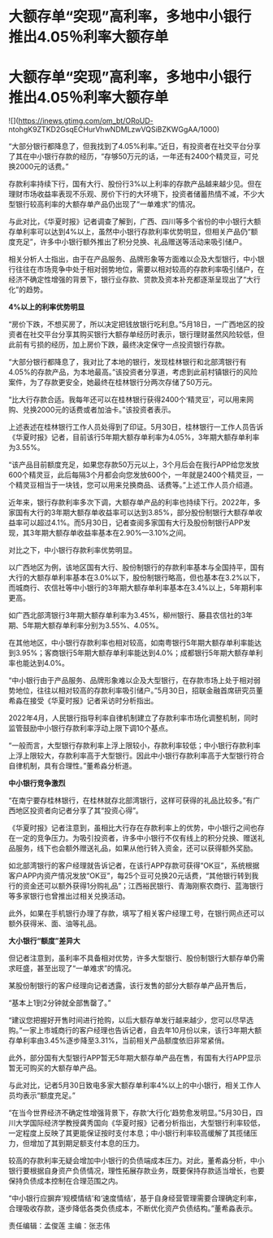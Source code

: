# 大额存单“突现”高利率，多地中小银行推出4.05％利率大额存单

# 大额存单“突现”高利率，多地中小银行推出4.05％利率大额存单

![](https://inews.gtimg.com/om_bt/ORoUD-
ntohgK9ZTKD2GsqECHurVhwNDMLzwVQSiBZKWGgAA/1000)

“大部分银行都降息了，但我找到了4.05%利率。”近日，有投资者在社交平台分享了其在中小银行存款的经历，“存够50万元的话，一年还有2400个精灵豆，可兑换2000元的话费。”

存款利率持续下行，国有大行、股份行3%以上利率的存款产品越来越少见。但在理财市场收益率表现不乐观、房价下行的大环境下，投资者储蓄热情不减，不少大型银行较高利率的大额存单产品仍出现了“一单难求”的情况。

与此对比，《华夏时报》记者调查了解到，广西、四川等多个省份的中小银行大额存单利率可以达到4%以上，虽然中小银行存款利率优势明显，但相关产品仍“额度充足”，许多中小银行额外推出了积分兑换、礼品赠送等活动来吸引储户。

相关分析人士指出，由于在产品服务、品牌形象等方面难以企及大型银行，中小银行往往在市场竞争中处于相对弱势地位，需要以相对较高的存款利率吸引储户，在经济不确定性增强的背景下，银行业存款、贷款及资本补充都逐渐呈现出了“大行化”的趋势。

**4%以上的利率优势明显**

“房价下跌，不想买房了，所以决定把钱放银行吃利息。”5月18日，一广西地区的投资者在社交平台分享其购买银行大额存单经历时表示，银行理财虽然风险较低，但此前有亏损的经历，加上房价下跌，最终决定保守一点投资银行存款。

“大部分银行都降息了，我对比了本地的银行，发现桂林银行和北部湾银行有4.05%的存款产品，为本地最高。”该投资者分享道，考虑到此前村镇银行的风险案件，为了存款更安全，她最终在桂林银行分两次存储了50万元。

“比大行存款合适。我每年还可以在桂林银行获得2400个‘精灵豆’，可以用来网购、兑换2000元的话费或者加油卡。”该投资者表示。

上述表述在桂林银行工作人员处得到了印证。5月30日，桂林银行一工作人员告诉《华夏时报》记者，目前该行5年期大额存单利率为4.05%，3年期大额存单利率为3.55%。

“该产品目前额度充足，如果您存款50万元以上，3个月后会在我行APP给您发放600个精灵豆，此后每隔3个月都会向您发放600个，一年就是2400个精灵豆，一个精灵豆相当于一块钱，您可以用来兑换商品、话费等。”上述工作人员介绍道。

近年来，银行存款利率多次下调，大额存单产品的利率也持续下行。2022年，多家国有大行的3年期大额存单收益率可以达到3.85%，部分股份制银行大额存单收益率可以超过4.1%。而5月30日，记者查阅多家国有大行及股份制银行APP发现，其3年期大额存单收益率基本在2.90%—3.10%之间。

对比之下，中小银行存款利率优势明显。

以广西地区为例，该地区国有大行、股份制银行的存款利率基本与全国持平，国有大行的大额存单利率基本在3.0%以下，股份制银行略高，但也基本在3.2%以下，而城商行、农信社等中小银行的3年期大额存单利率基本在3.4%以上，5年期利率更高。

如广西北部湾银行3年期大额存单利率为3.45%，柳州银行、藤县农信社的3年期、5年期大额存单利率分别为3.55%、4.05%。

在其他地区，中小银行存款利率也相对较高，如南粤银行5年期大额存单利率能达到3.95%；客商银行5年期大额存单利率能达到4.0%；成都银行5年期大额存单利率也能达到4.0%。

“中小银行由于产品服务、品牌形象难以企及大型银行，在存款市场上处于相对弱势地位，往往以相对较高的存款利率吸引储户。”5月30日，招联金融首席研究员董希淼在接受《华夏时报》记者采访时分析指出。

2022年4月，人民银行指导利率自律机制建立了存款利率市场化调整机制，同时监管鼓励中小银行存款利率浮动上限下调10个基点。

“一般而言，大型银行存款利率上浮上限较小，存款利率较低；中小银行存款利率上浮上限较大，存款利率高于大型银行。因此中小银行存款利率高于大型银行符合自律机制，具有合理性。”董希淼分析道。

**中小银行竞争激烈**

“在南宁要存桂林银行，在桂林就存北部湾银行，这样可获得的礼品比较多。”有广西地区投资者向记者分享了其“投资心得”。

《华夏时报》记者注意到，虽相比大行存在存款利率上的优势，中小银行之间也存在一定的竞争压力。为吸引投资者，许多中小银行不仅有线上的积分兑换、赠送礼品服务，线下也会额外赠送礼品，如果从他行转入资金，还可以获得额外奖励。

如北部湾银行的客户经理就告诉记者，在该行APP存款可获得“OK豆”，系统根据客户APP内资产情况发放“OK豆”，每25个豆可兑换20元话费，“其他银行转到我行的资金还可以额外获得1分购礼品”；江西裕民银行、青海刚察农商行、蓝海银行等多家银行也曾推出过相关兑换活动。

此外，如果在手机银行办理了存款，填写了相关客户经理工号，在银行网点还可以额外获得米、面、油等礼品。

**大小银行“额度”差异大**

但记者注意到，虽利率不具备相对优势，许多大型银行、股份制银行大额存单仍需求旺盛，甚至出现了“一单难求”的情况。

某股份制银行的客户经理向记者透露，该行发售的部分大额存单产品开售后，

“基本上1到2分钟就全部售罄了。”

“建议您把握好开售时间进行抢购，以后大额存单发行越来越少，您可以尽早选购。”一家上市城商行的客户经理也告诉记者，自去年10月份以来，该行3年期大额存单利率由3.45%逐步降至3.31%，当前相关产品额度依旧非常紧俏。

此外，部分国有大型银行APP暂无5年期大额存单产品在售，有国有大行APP显示暂无可购买的大额存单产品。

与此对比，记者5月30日致电多家大额存单利率4%以上的中小银行，相关工作人员均表示“额度充足。”

“在当今世界经济不确定性增强背景下，存款‘大行化’趋势愈发明显。”5月30日，四川大学国际经济学教授龚秀国向《华夏时报》记者分析指出，大型银行利率较低，一定程度上反映了其更能保证按时支付本息；中小银行利率较高缓解了其揽储压力，但增加了其到期足额支付本息的压力。

较高的存款利率无疑会增加中小银行的负债端成本压力。对此，董希淼分析，中小银行要根据自身资产负债情况，理性拓展存款业务，既要保持存款适当增长，也要保持负债成本控制在合理范围之内。

“中小银行应摒弃‘规模情结’和‘速度情结’，基于自身经营管理需要合理确定利率，合理吸收存款，逐步降低各类负债成本，不断优化资产负债结构。”董希淼表示。

责任编辑：孟俊莲 主编：张志伟


